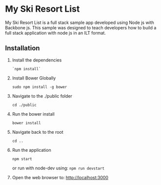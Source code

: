 My Ski Resort List
===================
My Ski Resort List is a full stack sample app developed using Node js with Backbone js.  This sample was
designed to teach developers how to build a full stack application with node js in an ILT format.

Installation
------------
1. Install the dependencies

       `npm install`
        
2. Install Bower Globally

	`sudo npm install -g bower`
	
3. Navigate to the ./public folder

	`cd ./public`
	
4. Run the bower install

	`bower install`        

5. Navigate back to the root

	`cd ..`

6. Run the application

	`npm start`

	or run with node-dev using:
	`npm run devstart`

7. Open the web browser to: [http://localhost:3000](http://localhost:3000)

